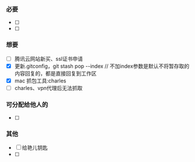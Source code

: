 ### 必要

- [ ] 
- [ ] 

### 想要

- [ ] 腾讯云网站新买、ssl证书申请
- [x] 更新.gitconfig，git stash pop --index // 不加index参数是默认不将暂存取的内容回复的，都是直接回复到工作区
- [x] mac 抓包工具:charles
- [ ] charles、vpn代理后无法抓取

### 可分配给他人的

- [ ] 

### 其他

- [ ] 给艳儿钥匙
- [ ] 

